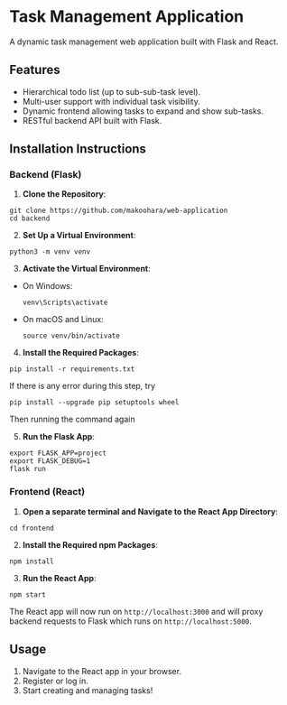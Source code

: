 # Task Management Application

A dynamic task management web application built with Flask and React.

## Features

- Hierarchical todo list (up to sub-sub-task level).
- Multi-user support with individual task visibility.
- Dynamic frontend allowing tasks to expand and show sub-tasks.
- RESTful backend API built with Flask.

## Installation Instructions

### Backend (Flask)

1. **Clone the Repository**:
```
git clone https://github.com/makoohara/web-application
cd backend

```

2. **Set Up a Virtual Environment**:
```
python3 -m venv venv
```


3. **Activate the Virtual Environment**:
- On Windows: 
  ```
  venv\Scripts\activate
  ```
- On macOS and Linux: 
  ```
  source venv/bin/activate
  ```

4. **Install the Required Packages**:

```
pip install -r requirements.txt

```
If there is any error during this step, try 
```
pip install --upgrade pip setuptools wheel
```
Then running the command again

5. **Run the Flask App**:
```
export FLASK_APP=project
export FLASK_DEBUG=1
flask run

```

### Frontend (React)

1. **Open a separate terminal and Navigate to the React App Directory**:

```
cd frontend

```
2. **Install the Required npm Packages**:
```
npm install

```

3. **Run the React App**:

```
npm start

```

The React app will now run on `http://localhost:3000` and will proxy backend requests to Flask which runs on `http://localhost:5000`.

## Usage

1. Navigate to the React app in your browser.
2. Register or log in.
3. Start creating and managing tasks!
